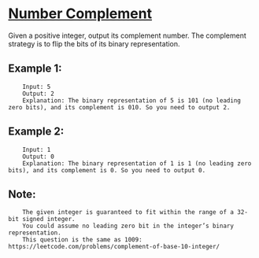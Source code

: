 # [Number Complement](https://leetcode.com/explore/challenge/card/may-leetcoding-challenge/534/week-1-may-1st-may-7th/3319/)

Given a positive integer, output its complement number. The complement strategy is to flip the bits of its binary representation.


## Example 1:

        Input: 5
        Output: 2
        Explanation: The binary representation of 5 is 101 (no leading zero bits), and its complement is 010. So you need to output 2.
 
## Example 2:

        Input: 1
        Output: 0
        Explanation: The binary representation of 1 is 1 (no leading zero bits), and its complement is 0. So you need to output 0.
 
## Note:

        The given integer is guaranteed to fit within the range of a 32-bit signed integer.
        You could assume no leading zero bit in the integer’s binary representation.
        This question is the same as 1009: https://leetcode.com/problems/complement-of-base-10-integer/